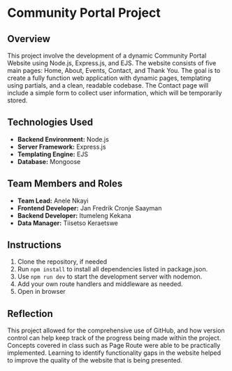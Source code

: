 # Community Portal Project

## Overview
This project involve the development of a dynamic Community Portal Website using Node.js, Express.js, and EJS. The website consists of five main pages: Home, About, Events, Contact, and Thank You. The goal is to create a fully function web application with dynamic pages, templating using partials, and a clean, readable codebase. The Contact page will include a simple form to collect user information, which will be temporarily stored.

## Technologies Used
* **Backend Environment:** Node.js
* **Server Framework:** Express.js
* **Templating Engine:** EJS
* **Database:** Mongoose

## Team Members and Roles
* **Team Lead:** Anele Nkayi
* **Frontend Developer:** Jan Fredrik Cronje Saayman
* **Backend Developer:** Itumeleng Kekana
* **Data Manager:** Tiisetso Keraetswe

## Instructions

1. Clone the repository, if needed
2. Run `npm install` to install all dependencies listed in package.json.
3. Use `npm run dev` to start the development server with nodemon.
4. Add your own route handlers and middleware as needed.
5. Open in browser

## Reflection
This project allowed for the comprehensive use of GitHub, and how version control can help keep track of the progress being made within the project. Concepts covered in class such as Page Route were able to be practically implemented. Learning to identify functionality gaps in the website helped to improve the quality of the website that is being presented.  